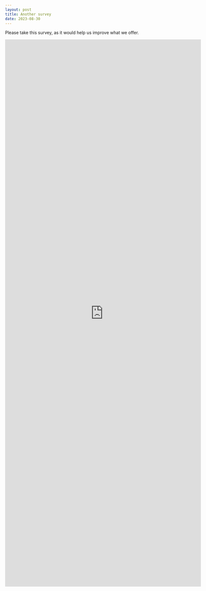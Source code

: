 ```yaml
---
layout: post
title: Another survey
date: 2023-08-30
---
```


Please take this survey, as it would help us improve what we offer. 
<iframe src="https://docs.google.com/forms/d/e/1FAIpQLSf7YfUcZ9OlKycuPsH6188W0LFR-ss63HxrGBlw1JDdr9D5lA/viewform?embedded=true" width="640" height="1785" frameborder="0" marginheight="0" marginwidth="0">Loading…</iframe>
